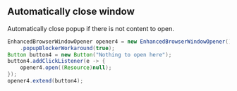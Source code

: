 ## Automatically close window

Automatically close popup if there is not content to open.

```java
EnhancedBrowserWindowOpener opener4 = new EnhancedBrowserWindowOpener()
    .popupBlockerWorkaround(true);
Button button4 = new Button("Nothing to open here");
button4.addClickListener(e -> {
    opener4.open((Resource)null);
});
opener4.extend(button4);
```        